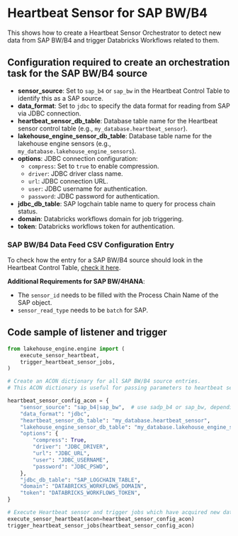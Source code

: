 # Heartbeat Sensor for SAP BW/B4

This shows how to create a Heartbeat Sensor Orchestrator to detect new data from 
SAP BW/B4 and trigger Databricks Workflows related to them.

## Configuration required to create an orchestration task for the SAP BW/B4 source

- **sensor_source**: Set to `sap_b4` or `sap_bw` in the Heartbeat Control Table to identify this as a SAP source.
- **data_format**: Set to `jdbc` to specify the data format for reading from SAP via JDBC connection.
- **heartbeat_sensor_db_table**: Database table name for the Heartbeat sensor control table (e.g., `my_database.heartbeat_sensor`).
- **lakehouse_engine_sensor_db_table**: Database table name for the lakehouse engine sensors (e.g., `my_database.lakehouse_engine_sensors`).
- **options**: JDBC connection configuration:
    - `compress`: Set to `true` to enable compression.
    - `driver`: JDBC driver class name.
    - `url`: JDBC connection URL.
    - `user`: JDBC username for authentication.
    - `password`: JDBC password for authentication.
- **jdbc_db_table**: SAP logchain table name to query for process chain status.
- **domain**: Databricks workflows domain for job triggering.
- **token**: Databricks workflows token for authentication.

### SAP BW/B4 Data Feed CSV Configuration Entry

To check how the entry for a SAP BW/B4 source should look in the Heartbeat Control Table, [check it here](../heartbeat.md#heartbeat-sensor-control-table-reference-records).

**Additional Requirements for SAP BW/4HANA**:

- The `sensor_id` needs to be filled with the Process Chain Name of the SAP object.
- `sensor_read_type` needs to be `batch` for SAP.

## Code sample of listener and trigger

```python
from lakehouse_engine.engine import (
    execute_sensor_heartbeat,
    trigger_heartbeat_sensor_jobs,
)

# Create an ACON dictionary for all SAP BW/B4 source entries.
# This ACON dictionary is useful for passing parameters to heartbeat sensors.

heartbeat_sensor_config_acon = {
    "sensor_source": "sap_b4|sap_bw",  # use sadp_b4 or sap_bw, depending on the source you are reading from
    "data_format": "jdbc",
    "heartbeat_sensor_db_table": "my_database.heartbeat_sensor",
    "lakehouse_engine_sensor_db_table": "my_database.lakehouse_engine_sensors",
    "options": {
        "compress": True,
        "driver": "JDBC_DRIVER",
        "url": "JDBC_URL",
        "user": "JDBC_USERNAME",
        "password": "JDBC_PSWD",
    },
    "jdbc_db_table": "SAP_LOGCHAIN_TABLE",
    "domain": "DATABRICKS_WORKFLOWS_DOMAIN",
    "token": "DATABRICKS_WORKFLOWS_TOKEN",
}

# Execute Heartbeat sensor and trigger jobs which have acquired new data. 
execute_sensor_heartbeat(acon=heartbeat_sensor_config_acon)
trigger_heartbeat_sensor_jobs(heartbeat_sensor_config_acon)
```
